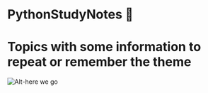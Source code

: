# PythonStudyNotes :snake:
# Topics with some information to repeat or remember the theme 
![Alt-here we go](https://sun9-43.userapi.com/impg/Kkid3cyq0tprQGUgUxSwhbtgzij9-S-21sR2RA/j1MjgKvCIRg.jpg?size=813x519&quality=96&sign=aaf1e4dc04c11c2a5155fbd8583d4c9b&type=album)

